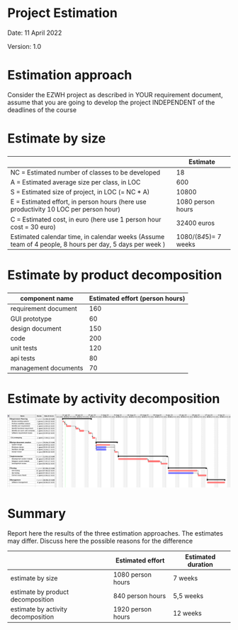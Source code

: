 # Project Estimation  
Date: 11 April 2022

Version: 1.0

# Estimation approach
Consider the EZWH  project as described in YOUR requirement document, assume that you are going to develop the project INDEPENDENT of the deadlines of the course
# Estimate by size
### 
|             | Estimate                        |             
| ----------- | ------------------------------- |  
| NC =  Estimated number of classes to be developed   |   18             |             
|  A = Estimated average size per class, in LOC       |  600                          | 
| S = Estimated size of project, in LOC (= NC * A) | 10800 |
| E = Estimated effort, in person hours (here use productivity 10 LOC per person hour)  |  1080   person hours            |   
| C = Estimated cost, in euro (here use 1 person hour cost = 30 euro) | 32400 euros | 
| Estimated calendar time, in calendar weeks (Assume team of 4 people, 8 hours per day, 5 days per week ) |    1080/(8*4*5)=  7 weeks             |   

# Estimate by product decomposition
### 
|         component name    | Estimated effort (person hours)   |             
| ----------- | ------------------------------- | 
|requirement document    | 160|
| GUI prototype |60|
|design document | 150 |
|code |200|
| unit tests |120|
| api tests |80|
| management documents  |70|

# Estimate by activity decomposition
![Gantt](./media/diagrams/Gantt.jpg)


# Summary

Report here the results of the three estimation approaches. The  estimates may differ. Discuss here the possible reasons for the difference

|             | Estimated effort                        |   Estimated duration |          
| ----------- | ------------------------------- | ---------------|
| estimate by size | 1080 person hours |7 weeks|
| estimate by product decomposition | 840 person hours| 5,5 weeks|
| estimate by activity decomposition |1920 person hours|12 weeks|




